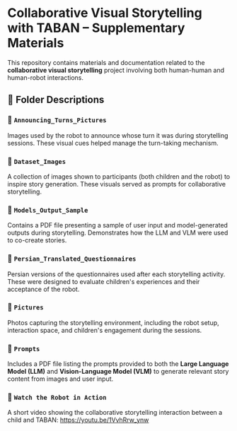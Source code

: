 # Collaborative Visual Storytelling with TABAN – Supplementary Materials

This repository contains materials and documentation related to the **collaborative visual storytelling** project involving both human-human and human-robot interactions.

## 📁 Folder Descriptions

### 📂 `Announcing_Turns_Pictures`
Images used by the robot to announce whose turn it was during storytelling sessions. These visual cues helped manage the turn-taking mechanism.

### 📂 `Dataset_Images`
A collection of images shown to participants (both children and the robot) to inspire story generation. These visuals served as prompts for collaborative storytelling.

### 📂 `Models_Output_Sample`
Contains a PDF file presenting a sample of user input and model-generated outputs during storytelling. Demonstrates how the LLM and VLM were used to co-create stories.

### 📂 `Persian_Translated_Questionnaires`
Persian versions of the questionnaires used after each storytelling activity. These were designed to evaluate children's experiences and their acceptance of the robot.

### 📂 `Pictures`
Photos capturing the storytelling environment, including the robot setup, interaction space, and children's engagement during the sessions.

### 📂 `Prompts`
Includes a PDF file listing the prompts provided to both the **Large Language Model (LLM)** and **Vision-Language Model (VLM)** to generate relevant story content from images and user input.

### 🎥 `Watch the Robot in Action`
A short video showing the collaborative storytelling interaction between a child and TABAN: https://youtu.be/1VvhRrw_ynw

